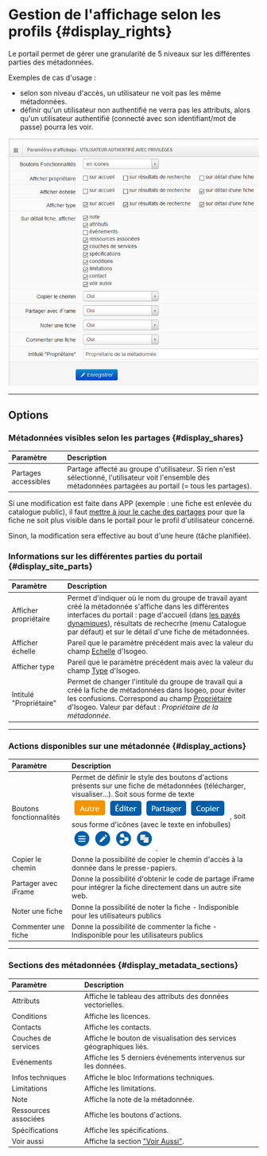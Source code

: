 # Gestion de l'affichage selon les profils {#display_rights}

Le portail permet de gérer une granularité de 5 niveaux sur les différentes parties des métadonnées.

Exemples de cas d'usage :

* selon son niveau d'accès, un utilisateur ne voit pas les même métadonnées.
* définir qu'un utilisateur non authentifié ne verra pas les attributs, alors qu'un utilisateur authentifié (connecté avec son identifiant/mot de passe) pourra les voir.

![Paramètres d&apos;affichage selon le niveau d&apos;accès d&apos; utilisateur](/assets/back_display_advanced_user.png)

---

## Options

### Métadonnées visibles selon les partages {#display_shares}

| Paramètre            | Description |
| :------------------- | :---------- |
| Partages accessibles | Partage affecté au groupe d'utilisateur. Si rien n'est sélectionné, l'utilisateur voit l'ensemble des métadonnées partagées au portail (= tous les partages).  |

Si une modification est faite dans APP (exemple : une fiche est enlevée du catalogue public), il faut [mettre à jour le cache des partages](/settings/unlock.md#cleanup_shares_refresh) pour que la fiche ne soit plus visible dans le portail pour le profil d'utilisateur concerné.

Sinon, la modification sera effective au bout d'une heure (tâche planifiée).

### Informations sur les différentes parties du portail {#display_site_parts}

| Paramètre | Description |
| :-------- | :---------- |
| Afficher propriétaire | Permet d'indiquer où le nom du groupe de travail ayant créé la métadonnée s'affiche dans les différentes interfaces du portail : page d'accueil \(dans [les pavés dynamiques](/homepage/dyn-sections.md)\), résultats de rechecrhe \(menu Catalogue par défaut\) et sur le détail d'une fiche de métadonnées. |
| Afficher échelle | Pareil que le paramètre précédent mais avec la valeur du champ [Echelle](https://help.isogeo.com/fr/features/documentation/md_geography.html#echelle) d'Isogeo. |
| Afficher type | Pareil que le paramètre précédent mais avec la valeur du champ [Type](https://help.isogeo.com/fr/features/documentation/index.html#les-différents-types-de-ressources) d'Isogeo. |
| Intitulé "Propriétaire" | Permet de changer l'intitulé du groupe de travail qui a créé la fiche de métadonnées dans Isogeo, pour éviter les confusions. Correspond au champ [Propriétaire](https://help.isogeo.com/fr/start/group_switch.html#mon-compte-mes-groupes-de-travail) d'Isogeo. Valeur par défaut : _Propriétaire de la métadonnée_. |

---

### Actions disponibles sur une métadonnée {#display_actions}

| Paramètre | Description |
| :-------- | :---------- |
| Boutons fonctionnalités | Permet de définir le style des boutons d'actions présents sur une fiche de métadonnées \(télécharger, visualiser...\). Soit sous forme de texte ![Boutons - textes](/assets/front_md_actions_labels.png) , soit sous forme d'icônes \(avec le texte en infobulles\) ![Boutons - icones](/assets/front_md_actions_buttons.png). |
| Copier le chemin | Donne la possibilité de copier le chemin d'accès à la donnée dans le presse-papiers. |
| Partager avec iFrame | Donne la possibilité d'obtenir le code de partage iFrame pour intégrer la fiche directement dans un autre site web. |
| Noter une fiche | Donne la possibilité de noter la fiche - Indisponible pour les utilisateurs publics |
| Commenter une fiche | Donne la possibilité de commenter la fiche - Indisponible pour les utilisateurs publics |

---

### Sections des métadonnées {#display_metadata_sections}

| Paramètre            | Description |
| :------------------- | :---------- |
| Attributs            | Affiche le tableau des attributs des données vectorielles. |
| Conditions           | Affiche les licences. |
| Contacts             | Affiche les contacts. |
| Couches de services  | Affiche le bouton de visualisation des services géographiques liés. |
| Evénements           | Affiche les 5 derniers événements intervenus sur les données. |
| Infos techniques     | Affiche le bloc Informations techniques. |
| Limitations          | Affiche les limitations. |
| Note                 | Affiche la note de la métadonnée. |
| Ressources associées | Affiche les boutons d'actions. |
| Spécifications       | Affiche les spécifications. |
| Voir aussi           | Affiche la section ["Voir Aussi"](/settings/voir-aussi.md). |
